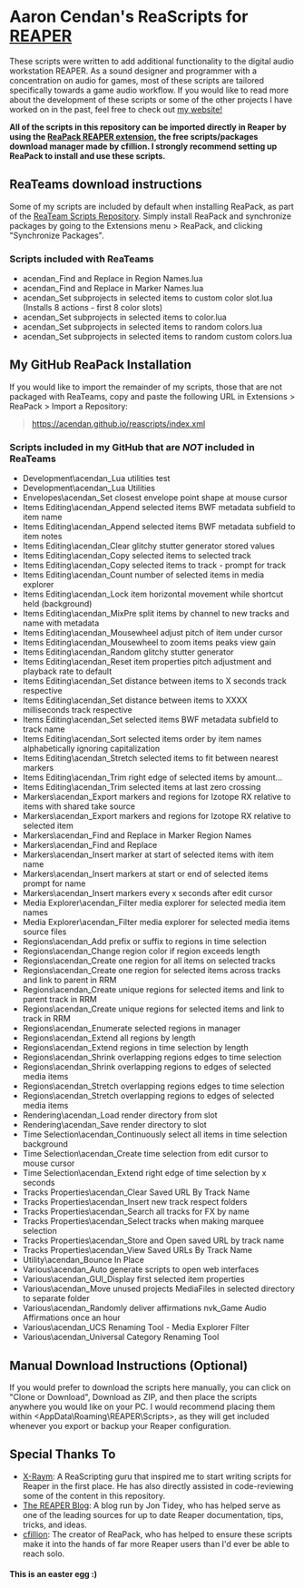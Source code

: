 # Aaron Cendan's ReaScripts for [REAPER](https://reaper.fm)
These scripts were written to add additional functionality to the digital audio workstation REAPER. As a sound designer and programmer with a concentration on audio for games, most of these scripts are tailored specifically towards a game audio workflow. If you would like to read more about the development of these scripts or some of the other projects I have worked on in the past, feel free to check out [my website!](https://www.aaroncendan.me/)

**All of the scripts in this repository can be imported directly in Reaper by using the [ReaPack REAPER extension](https://reapack.com/), the free scripts/packages download manager made by cfillion. I strongly recommend setting up ReaPack to install and use these scripts.**

## ReaTeams download instructions
Some of my scripts are included by default when installing ReaPack, as part of the [ReaTeam Scripts Repository](https://github.com/ReaTeam/ReaScripts). Simply install ReaPack and synchronize packages by going to the Extensions menu > ReaPack, and clicking "Synchronize Packages".

### Scripts included with ReaTeams
- acendan_Find and Replace in Region Names.lua
- acendan_Find and Replace in Marker Names.lua
- acendan_Set subprojects in selected items to custom color slot.lua (Installs 8 actions - first 8 color slots)
- acendan_Set subprojects in selected items to color.lua
- acendan_Set subprojects in selected items to random colors.lua
- acendan_Set subprojects in selected items to random custom colors.lua

## My GitHub ReaPack Installation
If you would like to import the remainder of my scripts, those that are not packaged with ReaTeams, copy and paste the following URL in Extensions > ReaPack > Import a Repository:
> https://acendan.github.io/reascripts/index.xml

### Scripts included in my GitHub that are *NOT* included in ReaTeams
 - Development\acendan_Lua utilities test
 - Development\acendan_Lua Utilities
 - Envelopes\acendan_Set closest envelope point shape at mouse cursor
 - Items Editing\acendan_Append selected items BWF metadata subfield to item name
 - Items Editing\acendan_Append selected items BWF metadata subfield to item notes
 - Items Editing\acendan_Clear glitchy stutter generator stored values
 - Items Editing\acendan_Copy selected items to selected track
 - Items Editing\acendan_Copy selected items to track - prompt for track
 - Items Editing\acendan_Count number of selected items in media explorer
 - Items Editing\acendan_Lock item horizontal movement while shortcut held (background)
 - Items Editing\acendan_MixPre split items by channel to new tracks and name with metadata
 - Items Editing\acendan_Mousewheel adjust pitch of item under cursor
 - Items Editing\acendan_Mousewheel to zoom items peaks view gain
 - Items Editing\acendan_Random glitchy stutter generator
 - Items Editing\acendan_Reset item properties pitch adjustment and playback rate to default
 - Items Editing\acendan_Set distance between items to X seconds track respective
 - Items Editing\acendan_Set distance between items to XXXX milliseconds track respective
 - Items Editing\acendan_Set selected items BWF metadata subfield to track name
 - Items Editing\acendan_Sort selected items order by item names alphabetically ignoring capitalization
 - Items Editing\acendan_Stretch selected items to fit between nearest markers
 - Items Editing\acendan_Trim right edge of selected items by amount...
 - Items Editing\acendan_Trim selected items at last zero crossing
 - Markers\acendan_Export markers and regions for Izotope RX relative to items with shared take source
 - Markers\acendan_Export markers and regions for Izotope RX relative to selected item
 - Markers\acendan_Find and Replace in Marker Region Names
 - Markers\acendan_Find and Replace
 - Markers\acendan_Insert marker at start of selected items with item name
 - Markers\acendan_Insert markers at start or end of selected items prompt for name
 - Markers\acendan_Insert markers every x seconds after edit cursor
 - Media Explorer\acendan_Filter media explorer for selected media item names
 - Media Explorer\acendan_Filter media explorer for selected media items source files
 - Regions\acendan_Add prefix or suffix to regions in time selection
 - Regions\acendan_Change region color if region exceeds length
 - Regions\acendan_Create one region for all items on selected tracks
 - Regions\acendan_Create one region for selected items across tracks and link to parent in RRM
 - Regions\acendan_Create unique regions for selected items and link to parent track in RRM
 - Regions\acendan_Create unique regions for selected items and link to track in RRM
 - Regions\acendan_Enumerate selected regions in manager
 - Regions\acendan_Extend all regions by length
 - Regions\acendan_Extend regions in time selection by length
 - Regions\acendan_Shrink overlapping regions edges to time selection
 - Regions\acendan_Shrink overlapping regions to edges of selected media items
 - Regions\acendan_Stretch overlapping regions edges to time selection
 - Regions\acendan_Stretch overlapping regions to edges of selected media items
 - Rendering\acendan_Load render directory from slot
 - Rendering\acendan_Save render directory to slot
 - Time Selection\acendan_Continuously select all items in time selection background
 - Time Selection\acendan_Create time selection from edit cursor to mouse cursor
 - Time Selection\acendan_Extend right edge of time selection by x seconds
 - Tracks Properties\acendan_Clear Saved URL By Track Name
 - Tracks Properties\acendan_Insert new track respect folders
 - Tracks Properties\acendan_Search all tracks for FX by name
 - Tracks Properties\acendan_Select tracks when making marquee selection
 - Tracks Properties\acendan_Store and Open saved URL by track name
 - Tracks Properties\acendan_View Saved URLs By Track Name
 - Utility\acendan_Bounce In Place
 - Various\acendan_Auto generate scripts to open web interfaces
 - Various\acendan_GUI_Display first selected item properties
 - Various\acendan_Move unused projects MediaFiles in selected directory to separate folder
 - Various\acendan_Randomly deliver affirmations nvk_Game Audio Affirmations once an hour
 - Various\acendan_UCS Renaming Tool - Media Explorer Filter
 - Various\acendan_Universal Category Renaming Tool

## Manual Download Instructions (Optional)
If you would prefer to download the scripts here manually, you can click on "Clone or Download", Download as ZIP, and then place the scripts anywhere you would like on your PC. I would recommend placing them within <AppData\Roaming\REAPER\Scripts\>, as they will get included whenever you export or backup your Reaper configuration.

## Special Thanks To
- [X-Raym](https://www.extremraym.com/en/): A ReaScripting guru that inspired me to start writing scripts for Reaper in the first place. He has also directly assisted in code-reviewing some of the content in this repository.
- [The REAPER Blog](https://reaperblog.net/): A blog run by Jon Tidey, who has helped serve as one of the leading sources for up to date Reaper documentation, tips, tricks, and ideas.
- [cfillion](https://cfillion.ca/): The creator of ReaPack, who has helped to ensure these scripts make it into the hands of far more Reaper users than I'd ever be able to reach solo.


#### This is an easter egg :)
